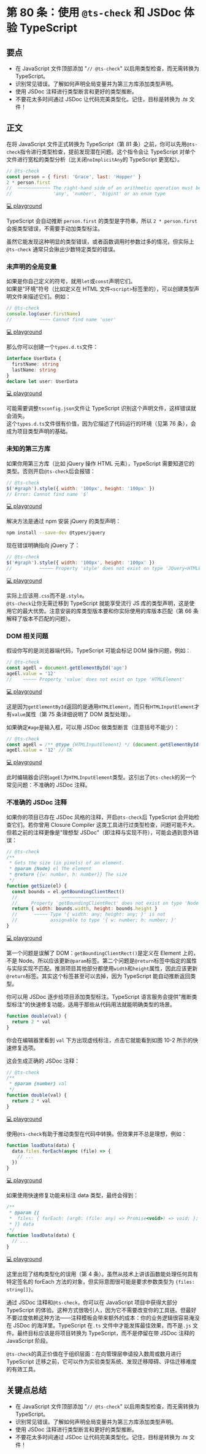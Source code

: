 # 第 80 条：使用 `@ts-check` 和 JSDoc 体验 TypeScript

## 要点

- 在 JavaScript 文件顶部添加 "`// @ts-check`" 以启用类型检查，而无需转换为 TypeScript。
- 识别常见错误。了解如何声明全局变量并为第三方库添加类型声明。
- 使用 JSDoc 注释进行类型断言和更好的类型推断。
- 不要花太多时间通过 JSDoc 让代码完美类型化。记住，目标是转换为 _.ts_ 文件！

## 正文

在将 JavaScript 文件正式转换为 TypeScript（第 81 条）之前，你可以先用`@ts-check`指令进行类型检查，提前发现潜在问题。这个指令会让 TypeScript 对单个文件进行宽松的类型分析（比关闭`noImplicitAny`的 TypeScript 更宽松）。

```js
// @ts-check
const person = { first: 'Grace', last: 'Hopper' }
2 * person.first
//  ~~~~~~~~~~~~ The right-hand side of an arithmetic operation must be of type
//               'any', 'number', 'bigint' or an enum type
```

[💻 playground](https://www.typescriptlang.org/play/?ts=5.4.5&allowJs=true&noEmit=true#code/PTAEAEBcGcFoGMAWBTeBrAUPA9gO2pKAA7IBO0eoAvKAN4BmAluZAFygDkA4qQIbzIOAGlAAbXgXYcAEtiIlSHAL4BuDACZQAKmJkKuAHRMWGEKFAA-K9ZtXQAFRShSjAOaJIsRL1wATUNCMvsig2PSgPhEukIgAtsiQjPChCryJlLEArgSgAEYhYaCQAJ4kpmDmlVXVHD7Fwpy4mbH5iiIcuW6MuJAcoaQRuKDITbFFpcgYQA)

TypeScript 会自动推断 `person.first` 的类型是字符串，所以 `2 * person.first `会报类型错误，不需要手动加类型标注。

虽然它能发现这种明显的类型错误，或者函数调用时参数过多的情况，但实际上 `@ts-check` 通常只会揪出少数特定类型的错误。

### 未声明的全局变量

如果是你自己定义的符号，就用`let`或`const`声明它们。  
如果是"环境"符号（比如定义在 HTML 文件`<script>`标签里的），可以创建类型声明文件来描述它们。例如：

```js
// @ts-check
console.log(user.firstName)
//          ~~~~ Cannot find name 'user'
```

[💻 playground](https://www.typescriptlang.org/play/?ts=5.4.5&allowJs=true&noEmit=true#code/PTAEAEBcGcFoGMAWBTeBrAUPA9gO2tgDbIB0h2A5gBQCu0yATiQGYCWD0kAcgIYC2yAJQBuDCFATJUgH6zpoAMI9cubJFBtcAE1C5+yUAHI6jQxiA)

那么你可以创建一个`types.d.ts`文件：

```ts
interface UserData {
  firstName: string
  lastName: string
}
declare let user: UserData
```

[💻 playground](https://www.typescriptlang.org/play/?ts=5.4.5&allowJs=true&noEmit=true#code/JYOwLgpgTgZghgYwgAgKoGdoBE5jsgbwChlkZgp0wA5OAWwgC5kqpQBzAbhOQBs4qtBs1YduAXyIATCAn5QUvCGGQBXTFGYZsuONyA)

可能需要调整`tsconfig.json`文件让 TypeScript 识别这个声明文件，这样错误就会消失。  
这个`types.d.ts`文件很有价值，因为它描述了代码运行的环境（见第 76 条），会成为项目类型声明的基础。

### 未知的第三方库

如果你用第三方库（比如 jQuery 操作 HTML 元素），TypeScript 需要知道它的类型。否则开启`@ts-check`后会报错：

```js
// @ts-check
$('#graph').style({ width: '100px', height: '100px' })
// Error: Cannot find name '$'
```

[💻 playground](https://www.typescriptlang.org/play/?ts=5.4.5&allowJs=true&noEmit=true#code/PTAEAEBcGcFoGMAWBTeBrAUAEgBQHIBiAcwCcBDAB0TwEoA6aSATwBtkcBvPAdwEsATSNQBcoPAEYADJIoAPPABoxKXkUSQ8oidLl4AvjQDcGEKACiJEgHsSogMJkAdo6uRQAM16P+oR2QC2yGJYeBhAA)

解决方法是通过 npm 安装 jQuery 的类型声明：

```bash
npm install --save-dev @types/jquery
```

现在错误明确指向 jQuery 了：

```js
// @ts-check
$('#graph').style({ width: '100px', height: '100px' })
//          ~~~~~ Property 'style' does not exist on type 'JQuery<HTMLElement>'
```

[💻 playground](https://www.typescriptlang.org/play/?ts=5.4.5&allowJs=true&noEmit=true#code/PTAEAEBcGcFoGMAWBTeBrAUAEgBQHIBiAcwCcBDAB0TwEoA6aSATwBtkcBvPAdwEsATSNQBcoPAEYADJIoAPPABoxKXkUSQ8oidLl4AvjQDcGEKDPmLAP2vXQABRIB7CshLMxjVsjyh+j5NCgAHaOkKDIsryMoI5BoMwuYgBSAIoArq5MADwAEgAqALIAMgCibAC2yEGQAHx4GEA)

实际上应该用`.css`而不是`.style`。  
`@ts-check`让你无需迁移到 TypeScript 就能享受流行 JS 库的类型声明，这是使用它的最大优势。注意安装的库类型版本要和你实际使用的库版本匹配（第 66 条解释了版本不匹配的问题）。

### DOM 相关问题

假设你写的是浏览器端代码，TypeScript 可能会标记 DOM 操作问题，例如：

```js
// @ts-check
const ageEl = document.getElementById('age')
ageEl.value = '12'
//    ~~~~~ Property 'value' does not exist on type 'HTMLElement'
```

[💻 playground](https://www.typescriptlang.org/play/?ts=5.4.5&strictNullChecks=false&allowJs=true&noEmit=true#code/PTAEAEBcGcFoGMAWBTeBrAUPA9gO2pKAIYDmyAogDagC8oAJtvAK4C2yukAdGZFcu04AhAJ4BJegAoA5KWTSAlAG4McqlwBuRSs2S1Q0gIwAmaSpChLoAH63boAAoAnbAAdkTyCINad8htjI0KC42ITIAB4AlgSgeKBe7gYAEgAqALIAMvyCkNIYQA)

这是因为`getElementById`返回的是通用`HTMLElement`，而只有`HTMLInputElement`才有`value`属性（第 75 条详细说明了 DOM 类型处理）。

如果确定`#age`是输入框，可以用 JSDoc 做类型断言（注意括号不能少）：

```js
// @ts-check
const ageEl = /** @type {HTMLInputElement} */ (document.getElementById('age'))
ageEl.value = '12' // OK
```

[💻 playground](https://www.typescriptlang.org/play/?ts=5.4.5&strictNullChecks=false&allowJs=true&noEmit=true#code/PTAEAEBcGcFoGMAWBTeBrAUPA9gO2pKAIYDmyAogDagC8owAVAxJAJ4AOyoA3gBIAqAWQAyASVzsArpCrIAtslyQAvqAbAAFABNs8SQqUA6MjMrzFkAEKtRWjQHJSyewEoXAbgxOqhgG5FKSS46ewBGACZ7d1B6MAB5AGkMIA)

此时编辑器会识别`ageEl`为`HTMLInputElement`类型。这引出了`@ts-check`的另一个常见问题：不准确的 JSDoc 注释。

### 不准确的 JSDoc 注释

如果你的项目已存在 JSDoc 风格的注释，开启`@ts-check`后 TypeScript 会开始检查它们。若你曾用 Closure Compiler 这类工具进行过类型检查，问题可能不大。但若之前的注释更像是"理想型 JSDoc"（即注释与实现不符），可能会遇到意外错误：

```js
// @ts-check
/**
 * Gets the size (in pixels) of an element.
 * @param {Node} el The element
 * @return {{w: number, h: number}} The size
 */
function getSize(el) {
  const bounds = el.getBoundingClientRect()
  //                ~~~~~~~~~~~~~~~~~~~~~
  //     Property 'getBoundingClientRect' does not exist on type 'Node'
  return { width: bounds.width, height: bounds.height }
  //      ~~~~~ Type '{ width: any; height: any; }' is not
  //            assignable to type '{ w: number; h: number; }'
}
```

[💻 playground](https://www.typescriptlang.org/play/?ts=5.4.5&strictNullChecks=false&allowJs=true&noEmit=true#code/PTAEAEBcGcFoGMAWBTeBrAUMAVNjptQBxZGUSFUaASwC9lQAKagO1AAdqAPZAG2gCUoAPYAzUAEM2fZAFtkLSADp8hcOwkAnCbNABvAHLCAJsgC+oPqAAqlGfMWqIm0gFdNbPXoDuALlAsrrIARsiaADSgiP6BIWFmFrYMNPSqwBiirizwkNTCbADmpADKdMiMfEJ6+KDw+dCQoMHCWcbQoAC8lrxKRZAAQi0sxqwFAMK81AqQAEqokIwCANw1IKDrG5tboAB+e-sHh0erYJsACprC7GGQAJ6gAOR9g62jE1OKczkPoMbCyO0WMJGsguNQGiI2Hdro8jKYHjUXJB3J5vNRjBR-M1WtAlGiMYhIihqAVEJAsUM2kpiaTIGYVus1ltDjZbjCHnpQPjMZIWLcllFkCSyf4pPzQGYfuCAsCTttthJoDQCiwJMFeAxIMJyGyGByuTEgqFNALogEjWEBZKMGYMEA)

第一个问题是误解了 DOM：`getBoundingClientRect()`是定义在 Element 上的，不是 Node。所以应该更新`@param`标签。第二个问题是`@return`标签中指定的属性与实际实现不匹配。推测项目其他部分都使用`width`和`height`属性，因此应该更新`@return`标签。其实这个标签甚至可以去掉，因为 TypeScript 能自动推断返回类型。

你可以用 JSDoc 逐步给项目添加类型标注。TypeScript 语言服务会提供"推断类型标注"的快速修复功能，适用于那些从代码用法就能明确类型的场景。

```ts
function double(val) {
  return 2 * val
}
```

你会在编辑器里看到 `val` 下方出现虚线标注，点击它就能看到如图 10-2 所示的快速修复选项。

这会生成正确的 JSDoc 注释：

```js
// @ts-check
/**
 * @param {number} val
 */
function double(val) {
  return 2 * val
}
```

[💻 playground](https://www.typescriptlang.org/play/?ts=5.4.5&strictNullChecks=false&allowJs=true&noEmit=true#code/PTAEAEBcGcFoGMAWBTeBrAUMAVNjpsIAHAQwCcSBbUAbwDsBXSgI2TIF9QA3EgG32zAMAMwZ14kAJYB7OqAAm0hs17IAFD14BKWvlBlkkBmTkAmAtz4BuDOwxA)

使用`@ts-check`有助于推动类型在代码中转换。但效果并不总是理想，例如：

```ts
function loadData(data) {
  data.files.forEach(async (file) => {
    // ...
  })
}
```

[💻 playground](https://www.typescriptlang.org/play/?ts=5.4.5&strictNullChecks=false&allowJs=true&noEmit=true&noImplicitAny=false#code/GYVwdgxgLglg9mABAGzgQwCYBE1TQCg1zQEpEBvAKEUSLwDpgZkBTAZ0bgCcBRNCABb40bAJ6RETVogC8APgrUaiAPQrE9TUoC+JANyVtlIA)

如果使用快速修复功能来标注 data 类型，最终会得到：

```ts
/**
 * @param {{
 *  files: { forEach: (arg0: (file: any) => Promise<void>) => void; };
 * }} data
 */
function loadData(data) {
  // ...
}
```

[💻 playground](https://www.typescriptlang.org/play/?ts=5.4.5&strictNullChecks=false&allowJs=true&noEmit=true&noImplicitAny=false#code/PQKhCgAIUgBAHAhgJ0QW0gb01GkBmAlgDYCmAzgFxYED2yAoogMYAW1AFCgOYAMnRMtUQA7AJ4BKSAF4AfJAAKyWmkLlSAHgButQgBNZUuZB36A3JAC+Z3FcuQ9iAC6JcwcPgCuI5k8K0RSGJaRD0AEWdEDkcXKRxISGBgSAA6NPBLcCA)

这里出现了结构类型化的误用（第 4 条）。虽然从技术上讲该函数能处理任何具有特定签名的 forEach 方法的对象，但实际意图很可能是要求参数类型为 `{files: string[]}`。

通过 JSDoc 注释和`@ts-check`，你可以在 JavaScript 项目中获得大部分 TypeScript 的体验。这种方式很吸引人，因为它不需要改变你的工具链。但最好不要过度依赖这种方法——注释模板会带来额外的成本：你的业务逻辑很容易淹没在 JSDoc 的海洋里。TypeScript 在`.ts` 文件中才能发挥最佳效果，而不是`.js` 文件。最终目标应该是将项目转换为 TypeScript，而不是停留在带 JSDoc 注释的 JavaScript 阶段。

`@ts-check`的真正价值在于组织层面：在向管理层申请投入数周或数月进行 TypeScript 迁移之前，它可以作为实验类型系统、发现迁移障碍、评估迁移难度的有效工具。

## 关键点总结

- 在 JavaScript 文件顶部添加 "`// @ts-check`" 以启用类型检查，而无需转换为 TypeScript。
- 识别常见错误。了解如何声明全局变量并为第三方库添加类型声明。
- 使用 JSDoc 注释进行类型断言和更好的类型推断。
- 不要花太多时间通过 JSDoc 让代码完美类型化。记住，目标是转换为 _.ts_ 文件！
